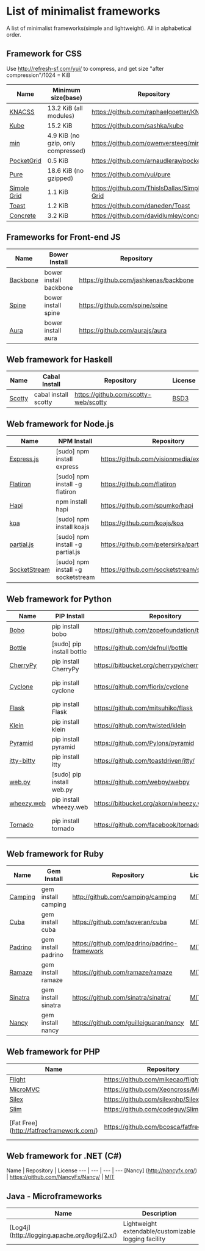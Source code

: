List of minimalist frameworks
=========================
A list of minimalist frameworks(simple and lightweight). All in alphabetical order.

## Framework for CSS
Use http://refresh-sf.com/yui/ to compress, and get size "after compression"/1024 = KiB

Name | Minimum size(base) | Repository | License
--- | --- | --- | ---
[KNACSS](http://knacss.com/) | 13.2 KiB (all modules) | https://github.com/raphaelgoetter/KNACSS | [WTFPL](https://en.wikipedia.org/wiki/WTFPL)
[Kube](http://imperavi.com/kube/) | 15.2 KiB | https://github.com/sashka/kube | Unknown
[min](http://minfwk.com/) | 4.9 KiB (no gzip, only compressed) | https://github.com/owenversteeg/min | [MIT](http://opensource.org/licenses/MIT)
[PocketGrid](http://arnaudleray.github.io/pocketgrid/) | 0.5 KiB | https://github.com/arnaudleray/pocketgrid | [MIT](http://opensource.org/licenses/MIT)
[Pure](http://purecss.io/) | 18.6 KiB (no gzipped) | https://github.com/yui/pure | [BSD](https://en.wikipedia.org/wiki/BSD_licenses)
[Simple Grid](http://thisisdallas.github.io/Simple-Grid/) | 1.1 KiB | https://github.com/ThisIsDallas/Simple-Grid | Unknown
[Toast](https://daneden.me/toast/) | 1.2 KiB | https://github.com/daneden/Toast | Unknown
[Concrete](http://davidlumley.github.io/concrete/) | 3.2 KiB | https://github.com/davidlumley/concrete | [MIT](http://opensource.org/licenses/MIT)

## Frameworks for Front-end JS

Name | Bower Install | Repository | License
--- | --- | --- | ---
[Backbone](http://backbonejs.org) | bower install backbone | https://github.com/jashkenas/backbone | [MIT](http://opensource.org/licenses/MIT)
[Spine](http://spinejs.com/) | bower install spine | https://github.com/spine/spine |  [MIT](http://opensource.org/licenses/MIT)
[Aura](http://aurajs.com/) | bower install aura | https://github.com/aurajs/aura | [MIT](http://opensource.org/licenses/MIT)

## Web framework for Haskell
Name | Cabal Install | Repository | License
--- | --- | --- | ---
[Scotty](http://hackage.haskell.org/package/scotty) | cabal install scotty | https://github.com/scotty-web/scotty | [BSD3](http://opensource.org/licenses/BSD-3-Clause)

## Web framework for Node.js
Name | NPM Install | Repository | License
--- | --- | --- | ---
[Express.js](http://expressjs.com/)| \[sudo\] npm install express | https://github.com/visionmedia/express | [MIT](http://opensource.org/licenses/MIT)
[Flatiron](http://flatironjs.org/) | \[sudo\] npm install -g flatiron | https://github.com/flatiron | [MIT](http://opensource.org/licenses/MIT)
[Hapi](http://spumko.github.io/)| npm install hapi | https://github.com/spumko/hapi | Unknown
[koa](https://github.com/koajs/koa) | \[sudo\] npm install koajs | https://github.com/koajs/koa | [MIT](http://opensource.org/licenses/MIT)
[partial.js](http://www.partialjs.com/) | \[sudo\] npm install -g partial.js| https://github.com/petersirka/partial.js| [MIT](http://opensource.org/licenses/MIT)
[SocketStream](http://www.socketstream.org/) | \[sudo\] npm install -g socketstream | https://github.com/socketstream/socketstream | [MIT](https://github.com/socketstream/socketstream/blob/master/LICENSE)

## Web framework for Python
Name |  PIP Install | Repository | License
--- | --- | --- | ---
[Bobo](http://bobo.digicool.com/) | pip install bobo | https://github.com/zopefoundation/bobo | [ZPL 2.1](https://en.wikipedia.org/wiki/Zope_Public_License)
[Bottle](http://bottlepy.org/docs/dev/) | \[sudo\] pip install bottle | https://github.com/defnull/bottle | [MIT](https://en.wikipedia.org/wiki/MIT_License)
[CherryPy](http://www.cherrypy.org/) | pip install CherryPy | https://bitbucket.org/cherrypy/cherrypy/overview | [BSD](https://en.wikipedia.org/wiki/BSD_licenses)
[Cyclone](http://cyclone.io/) | pip install cyclone | https://github.com/fiorix/cyclone | [Apache License 2.0](http://www.apache.org/licenses/)
[Flask](http://flask.pocoo.org/) | pip install Flask | https://github.com/mitsuhiko/flask | [BSD](https://en.wikipedia.org/wiki/BSD_licenses)
[Klein](https://github.com/twisted/klein) | pip install klein | https://github.com/twisted/klein | [MIT](https://en.wikipedia.org/wiki/MIT_License) 
[Pyramid](http://www.pylonsproject.org/) | pip install pyramid | https://github.com/Pylons/pyramid | [BSD-derived](http://www.repoze.org/LICENSE.txt)
[itty-bitty](https://github.com/toastdriven/itty/) | pip install itty | https://github.com/toastdriven/itty/ | [BSD](Link)
[web.py](http://webpy.org/) | \[sudo\] pip install web.py | https://github.com/webpy/webpy | Public domain
[wheezy.web](http://pythonhosted.org/wheezy.web/) | pip install wheezy.web | https://bitbucket.org/akorn/wheezy.web | [MIT](https://en.wikipedia.org/wiki/MIT_License)
[Tornado](http://www.tornadoweb.org/en/stable/) | pip install tornado | https://github.com/facebook/tornado | [Apache License 2.0](http://www.apache.org/licenses/)

## Web framework for Ruby
Name | Gem Install | Repository | License
--- | --- | --- | ---
[Camping](http://camping.io/) | gem install camping | http://github.com/camping/camping | [MIT](http://opensource.org/licenses/MIT)
[Cuba](http://cuba.is/) | gem install cuba | https://github.com/soveran/cuba | [MIT](http://opensource.org/licenses/MIT)
[Padrino](http://www.padrinorb.com/) | gem install padrino | https://github.com/padrino/padrino-framework | [MIT](http://opensource.org/licenses/MIT)
[Ramaze](http://ramaze.net/) | gem install ramaze | https://github.com/ramaze/ramaze | [MIT](http://opensource.org/licenses/MIT)
[Sinatra](http://www.sinatrarb.com/) | gem install sinatra | https://github.com/sinatra/sinatra/ | [MIT](http://opensource.org/licenses/MIT)
[Nancy](http://guilleiguaran.github.io/nancy/) | gem install nancy | https://github.com/guilleiguaran/nancy | [MIT](http://opensource.org/licenses/MIT)

## Web framework for PHP
Name | Repository | License
--- | --- | ---
[Flight](http://flightphp.com/)| https://github.com/mikecao/flight | [MIT](http://opensource.org/licenses/MIT)
[MicroMVC](http://micromvc.com/)| https://github.com/Xeoncross/MicroMVC | [MIT](http://opensource.org/licenses/MIT)
[Silex](http://silex.sensiolabs.org/)| https://github.com/silexphp/Silex | [MIT](http://opensource.org/licenses/MIT)
[Slim](http://slimframework.com/)| https://github.com/codeguy/Slim | [MIT](http://opensource.org/licenses/MIT)
[Fat Free] (http://fatfreeframework.com/) | https://github.com/bcosca/fatfree | [GPL 3] (http://www.gnu.org/licenses/gpl-3.0.html)


## Web framework for .NET (C#)
Name | Repository | License 
--- | --- | --- | --- 
[Nancy] (http://nancyfx.org/) | https://github.com/NancyFx/Nancy/ | [MIT](http://opensource.org/licenses/MIT)


## Java - Microframeworks
Name | Description | Maven groupId/artifact | License 
--- | --- | --- | --- 
[Log4j] (http://logging.apache.org/log4j/2.x/) | Lightweight extendable/customizable logging facility | org.apache.logging.log4j : {log4j-api, log4j-core} | [Apache License V2](https://www.apache.org/licenses/LICENSE-2.0.html)





